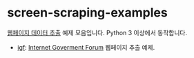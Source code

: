 screen-scraping-examples
========================

[웹페이지 데이터 추출](https://en.wikipedia.org/wiki/Data_scraping#Screen_scraping) 예제 모음입니다. Python 3 이상에서 동작합니다.

- [igf](examples/igf.py): [Internet Goverment Forum](https://www.intgovforum.org) 웹페이지 추출 예제.
